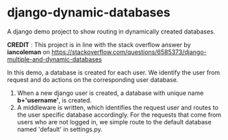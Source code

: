 # django-dynamic-databases
A django demo project to show routing in dynamically created databases. 

<b> CREDIT</b> : This project is in line with the stack overflow answer by <b>iancoleman</b> on https://stackoverflow.com/questions/6585373/django-multiple-and-dynamic-databases

In this demo, a database is created for each user. We identify the user from request and do actions on the corresponding user database.

1. When a new django user is created, a database with unique name <b>b+'username'</b>, is created. 
2. A middleware is written, which identifies the request user and routes to the user specific database accordingly. For the requests that come from users who are not logged in, we simple route to the default database named 'default' in settings.py.
